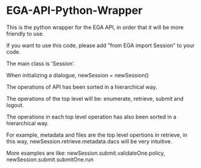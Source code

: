 # EGA-API-Python-Wrapper
This is the python wrapper for the EGA API, in order that it will be more friendly to use.

If you want to use this code, please add "from EGA import Session" to your code.

The main class is 'Session'.

When initializing a dialogue, newSession = newSession()

The operations of API has been sorted in a hierarchical way.

The operations of the top level will be: enumerate, retrieve, submit and logout.

The operations in each top level operation has also been sorted in a hierarchical way.

For example, metadata and files are the top level opertions in retrieve, in this way, newSession.retrieve.metadata.dacs will be very intuitive.

More examples are like: newSession.submit.validateOne.policy, newSession.submit.submitOne.run